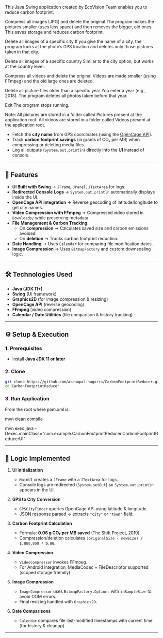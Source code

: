 This Java Swing application created by EcoVision Team enables you to reduce carbon footprint:  

Compress all images (JPG) and delete the original
The program makes the pictures smaller (uses less space) and then removes the bigger, old ones.
This saves storage and reduces carbon footprint.

Delete all images of a specific city
If you give the name of a city, the program looks at the photo’s GPS location and deletes only those pictures taken in that city.

Delete all images of a specific country
Similar to the city option, but works at the country level.

Compress all videos and delete the original
Videos are made smaller (using FFmpeg) and the old large ones are deleted.

Delete all picture files older than a specific year
You enter a year (e.g., 2018).
The program deletes all photos taken before that year.

Exit
The program stops running.

Note:
All pictures are stored in a folder called Pictures present at the application root.
All videos are stored in a folder called Videos present at the application root.


- Fetch the **city name** from GPS coordinates (using the [OpenCage API](https://opencagedata.com/)).  
- Track **carbon footprint savings** (in grams of CO₂ per MB) when compressing or deleting media files.  
- Log all outputs (`System.out.println`) directly into the **UI** instead of console.  

---

## 🚀 Features
- **UI Built with Swing** → `JFrame`, `JPanel`, `JTextArea` for logs.  
- **Redirected Console Logs** → `System.out.println` automatically displays inside the UI.  
- **OpenCage API Integration** → Reverse geocoding of latitude/longitude to get city names.  
- **Video Compression with FFmpeg** → Compressed video stored in `Downloads/` while preserving metadata.  
- **File Management & Carbon Tracking**  
  - On **compression** → Calculates saved size and carbon emissions avoided.  
  - On **deletion** → Tracks carbon footprint reduction.  
- **Date Handling** → Uses `Calendar` for comparing file modification dates.  
- **Image Compression** → Uses `BitmapFactory` and custom downscaling logic.  

---

## 🛠️ Technologies Used
- **Java (JDK 11+)**  
- **Swing** (UI framework)  
- **Graphics2D** (for image compression & resizing)  
- **OpenCage API** (reverse geocoding)  
- **FFmpeg** (video compression)   
- **Calendar / Date Utilities** (file comparison & history tracking)  

---

## ⚙️ Setup & Execution

### 1. Prerequisites
- Install **Java JDK 11 or later**   

### 2. Clone 
```bash
git clone https://github.com/atanupal-nagarro/CarbonFootprintReducer.git
cd CarbonFootprintReducer
```

### 3. Run Application

From the root where pom.xml is:

mvn clean compile

mvn exec:java -Dexec.mainClass="com.example.CarbonFootprintReducer.CarbonFootprintReducerUI"


---

## 🔑 Logic Implemented

1. **UI Initialization**
   - `MainUI` creates a `JFrame` with a `JTextArea` for logs.
   - Console logs are redirected (`System.setOut`) so `System.out.println` appears in the UI.

2. **GPS to City Conversion**
   - `GPSCityFinder` queries OpenCage API using latitude & longitude.  
   - JSON response parsed → extracts `"city"` or `"town"` field.

3. **Carbon Footprint Calculation**
   - Formula: **0.06 g CO₂ per MB saved** (The Shift Project, 2019).  
   - Compression/deletion calculates `(originalSize - newSize) / 1,000,000 * 0.06`.

4. **Video Compression**
   - `VideoCompressor` invokes FFmpeg.  
   - For Android integration, MediaCodec + FileDescriptor supported (scoped storage friendly).  

5. **Image Compression**
   - `ImageCompressor` uses `BitmapFactory.Options` with `inSampleSize` to avoid OOM errors.  
   - Final resizing handled with `Graphics2D`.

6. **Date Comparisons**
   - `Calendar` compares file last-modified timestamps with current time (for history & cleanup).


---
